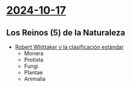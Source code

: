 # [2024-10-17](2024-10-17.html) <!-- markmap: foldAll -->
## Los Reinos (5) de la Naturaleza
 - [Robert Whittaker y la clasificación estándar](https://youtu.be/IbgWzwTcDrI?si=60IClXAr64OCBcVT)
   - Monera
   - Protista
   - Fungi
   - Plantae 
   - Animalia

